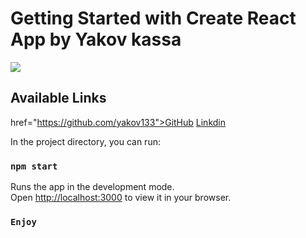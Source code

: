 # Getting Started with Create React App by Yakov kassa

<img src=https://i.ibb.co/BzkSJMz/Screen-Shot-2022-04-03-at-22-32-57.png>

## Available Links
<a> href="https://github.com/yakov133">GitHub</a>
<a href="https://www.linkedin.com/in/yakov-kassa-406636116/">Linkdin</a>

In the project directory, you can run:

### `npm start`

Runs the app in the development mode.\
Open [http://localhost:3000](http://localhost:3000) to view it in your browser.

### `Enjoy`
